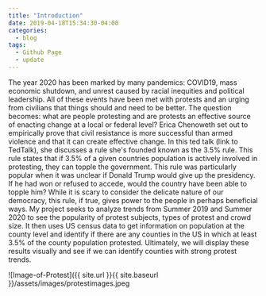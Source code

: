 ```yaml
---
title: "Introduction"
date: 2019-04-18T15:34:30-04:00
categories:
  - blog
tags:
  - Github Page
  - update
---
```


   The year 2020 has been marked by many pandemics: COVID19, mass economic shutdown, and unrest caused by racial inequities and political leadership. All of these events have been met with protests and an urging from civilians that things should and need to be better. The question becomes: what are people protesting and are protests an effective source of enacting change at a local or federal level? 
    Erica Chenoweth set out to empirically prove that civil resistance is more successful than armed violence and that it can create effective change. In this ted talk (link to TedTalk), she discusses a rule she's founded known as the 3.5% rule. This rule states that if 3.5% of a given countries population is actively involved in protesting, they can topple the government. This rule was particularly popular when it was unclear if Donald Trump would give up the presidency. If he had won or refused to accede, would the country have been able to topple him? 
    While it is scary to consider the delicate nature of our democracy, this rule, if true, gives power to the people in perhaps beneficial ways. My project seeks to analyze trends from Summer 2019 and Summer 2020 to see the popularity of protest subjects, types of protest and crowd size. It then uses US census data to get information on population at the county level and identify if there are any counties in the US in which at least 3.5% of the county population protested. Ultimately, we will display these results visually and see if we can identify counties with strong protest trends.

![Image-of-Protest]({{ site.url }}{{ site.baseurl }}/assets/images/protestimages.jpeg

